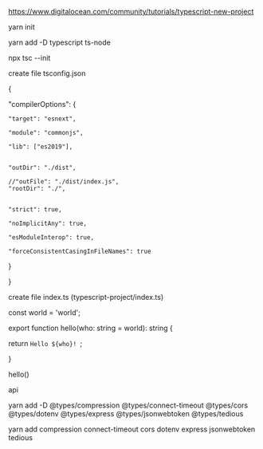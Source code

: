 
https://www.digitalocean.com/community/tutorials/typescript-new-project


yarn init

yarn add  -D typescript ts-node 



npx tsc --init

create file  tsconfig.json

{


  "compilerOptions": {
    
    "target": "esnext",                               
    
    "module": "commonjs",                           
    
    "lib": ["es2019"],                              
    
    
    "outDir": "./dist",                              
    
    //"outFile": "./dist/index.js",
    "rootDir": "./",                               
    
    
    "strict": true,                                 
    
    "noImplicitAny": true,                         
    
    "esModuleInterop": true,                        

    "forceConsistentCasingInFileNames": true        
    
  }
  
}

create file  index.ts  (typescript-project/index.ts)

const world = 'world';

export function hello(who: string = world): string {

  return `Hello ${who}! `;
  
}

hello()

api 

yarn add -D @types/compression @types/connect-timeout @types/cors  @types/dotenv  @types/express  @types/jsonwebtoken @types/tedious

yarn add compression connect-timeout cors  dotenv express  jsonwebtoken tedious